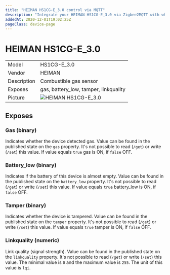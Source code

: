 ```yaml
---
title: "HEIMAN HS1CG-E_3.0 control via MQTT"
description: "Integrate your HEIMAN HS1CG-E_3.0 via Zigbee2MQTT with whatever smart home infrastructure you are using without the vendors bridge or gateway."
addedAt: 2020-12-01T19:02:25Z
pageClass: device-page
---
```


<!-- !!!! -->
<!-- ATTENTION: This file is auto-generated through docgen! -->
<!-- You can only edit the "Notes"-Section between the two comment lines "Notes BEGIN" and "Notes END". -->
<!-- Do not use h1 or h2 heading within "## Notes"-Section. -->
<!-- !!!! -->

# HEIMAN HS1CG-E_3.0

|     |     |
|-----|-----|
| Model | HS1CG-E_3.0  |
| Vendor  | HEIMAN  |
| Description | Combustible gas sensor |
| Exposes | gas, battery_low, tamper, linkquality |
| Picture | ![HEIMAN HS1CG-E_3.0](https://www.zigbee2mqtt.io/images/devices/HS1CG-E_3.0.jpg) |


<!-- Notes BEGIN: You can edit here. Add "## Notes" headline if not already present. -->



<!-- Notes END: Do not edit below this line -->

## Exposes

### Gas (binary)
Indicates whether the device detected gas.
Value can be found in the published state on the `gas` property.
It's not possible to read (`/get`) or write (`/set`) this value.
If value equals `true` gas is ON, if `false` OFF.

### Battery_low (binary)
Indicates if the battery of this device is almost empty.
Value can be found in the published state on the `battery_low` property.
It's not possible to read (`/get`) or write (`/set`) this value.
If value equals `true` battery_low is ON, if `false` OFF.

### Tamper (binary)
Indicates whether the device is tampered.
Value can be found in the published state on the `tamper` property.
It's not possible to read (`/get`) or write (`/set`) this value.
If value equals `true` tamper is ON, if `false` OFF.

### Linkquality (numeric)
Link quality (signal strength).
Value can be found in the published state on the `linkquality` property.
It's not possible to read (`/get`) or write (`/set`) this value.
The minimal value is `0` and the maximum value is `255`.
The unit of this value is `lqi`.

